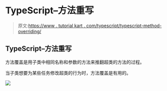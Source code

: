 # TypeScript–方法重写

> 原文:[https://www . tutorial kart . com/typescript/typescript-method-overriding/](https://www.tutorialkart.com/typescript/typescript-method-overriding/)

## TypeScript–方法重写

方法覆盖是用子类中相同名称和参数的方法来推翻超类的方法的过程。

当子类想要为某些任务修改超类的行为时，方法覆盖是有用的。

[![](../Images/925da31b32d6bc3827932f6c8afb11bb.png)](https://www.tutorialkart.com/)